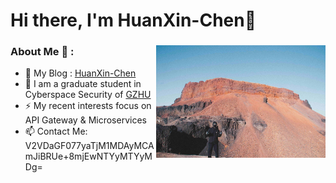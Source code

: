 # Hi there, I'm HuanXin-Chen👋

<!--
**HuanXin-Chen/HuanXin-Chen** is a ✨ _special_ ✨ repository because its `README.md` (this file) appears on your GitHub profile.

Here are some ideas to get you started:

- 🔭 I’m currently working on AICG
- 🌱 I’m currently learning Java
- 👯 I’m looking to collaborate on ...
- 🤔 I’m looking for help with ...
- 💬 Ask me about ...
- 📫 How to reach me: ...
- 😄 Pronouns: ...
- ⚡ Fun fact: ...
-->
<div style="width:100%; height:450px;">
    <img align="right" src="me.jpg" style="height:180px; margin-left: 0px;" />
    <h3> About Me 💬 : </h3>
    <div id="introduction" style="margin-right: 0px;">
        <ul>
            <li>🔭 My Blog : <a href="https://huanxin-chen.github.io">HuanXin-Chen</a></li>
	    <li>🌱 I am a graduate student in Cyberspace Security of <a href="https://wyy.gzhu.edu.cn/">GZHU</a></li>
            <li>⚡ My recent interests focus on API Gateway & Microservices </li>
	    <li>📫 Contact Me: V2VDaGF077yaTjM1MDAyMCAmJiBRUe+8mjEwNTYyMTYyMDg= </li>
        </ul>
    </div>
</div>
